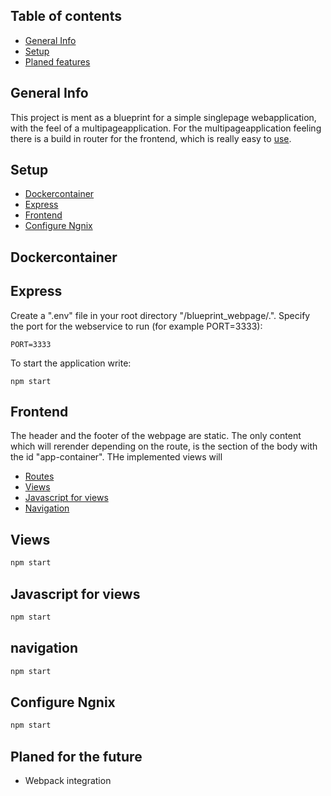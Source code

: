 ## Table of contents
* [General Info](#general-info)
* [Setup](#setup)
* [Planed features](#planned-features)

## General Info 
This project is ment as a blueprint for a simple singlepage webapplication, with the feel of a multipageapplication.
For the multipageapplication feeling there is a build in router for the frontend, which is really easy to [use](#frontend).

## Setup
* [Dockercontainer](#dockercontainer)
* [Express](#express)
* [Frontend](#frontend)
* [Configure Ngnix](#configure-ngnix)

## Dockercontainer

## Express
Create a ".env" file in your root directory "/blueprint_webpage/.". Specify the port for the webservice to run (for example PORT=3333):
```
PORT=3333
```
To start the application write:
```
npm start
```
## Frontend
The header and the footer of the webpage are static. The only content which will rerender depending on the route, is the section of the body with the id "app-container". THe implemented views will 
* [Routes](#routes)
* [Views](#views)
* [Javascript for views](#javascript-for-views)
* [Navigation](#navigation)

## Views
```javascript
npm start
```

## Javascript for views
```javascript
npm start
```

## navigation
```javascript
npm start
```

## Configure Ngnix
```javascript
npm start
```

## Planed for the future
* Webpack integration
